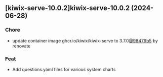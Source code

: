 

## [kiwix-serve-10.0.2]kiwix-serve-10.0.2 (2024-06-28)

### Chore



- update container image ghcr.io/kiwix/kiwix-serve to 3.7.0[@98479b5](https://github.com/98479b5) by renovate

### Feat



- Add questions.yaml files for various system charts